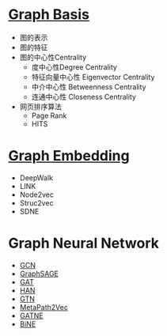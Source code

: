# [Graph Basis](./Basis)

- 图的表示
- 图的特征
- 图的中心性Centrality
  - 度中心性Degree Centrality
  - 特征向量中心性 Eigenvector Centrality
  - 中介中心性 Betweenness Centrality
  - 连通中心性 Closeness Centrality
- 网页排序算法
  - Page Rank
  - HITS

# [Graph Embedding](./GraphEmbedding)

- DeepWalk
- LINK
- Node2vec
- Struc2vec
- SDNE

# Graph Neural Network

- [GCN](./GCN)
- [GraphSAGE](./GraphSAGE)
- [GAT](./GAT)
- [HAN](./HAN)
- [GTN](./GTN)
- [MetaPath2Vec](./MetaPath2Vec)
- [GATNE](./GATNE)
- [BiNE](./BiNE)



